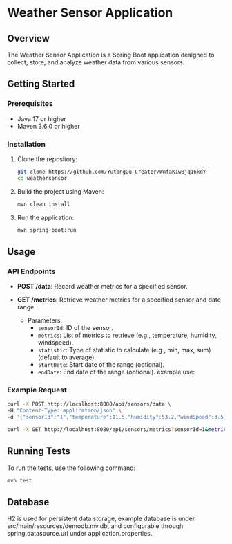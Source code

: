 # Weather Sensor Application

## Overview

The Weather Sensor Application is a Spring Boot application designed to collect, store, and analyze weather data from various sensors.

## Getting Started

### Prerequisites

- Java 17 or higher
- Maven 3.6.0 or higher

### Installation

1. Clone the repository:
   ```sh
   git clone https://github.com/YutongGu-Creator/WnfaK1w8jq16kdY
   cd weathersensor
   ```

2. Build the project using Maven:
   ```sh
   mvn clean install
   ```

3. Run the application:
   ```sh
   mvn spring-boot:run
   ```

## Usage

### API Endpoints

- **POST /data**: Record weather metrics for a specified sensor.

- **GET /metrics**: Retrieve weather metrics for a specified sensor and date range.
    - Parameters:
        - `sensorId`: ID of the sensor.
        - `metrics`: List of metrics to retrieve (e.g., temperature, humidity, windspeed).
        - `statistic`: Type of statistic to calculate (e.g., min, max, sum) (default to average).
        - `startDate`: Start date of the range (optional).
        - `endDate`: End date of the range (optional).
example use: 

### Example Request

```sh
curl -X POST http://localhost:8080/api/sensors/data \
-H "Content-Type: application/json" \
-d '{"sensorId":"1","temperature":11.5,"humidity":53.2,"windSpeed":3.5}'
```

```sh
curl -X GET http://localhost:8080/api/sensors/metrics?sensorId=1&metrics=temperature,humidity,windspeed&statistic=max&startDate=2024-11-07&endDate=2024-11-08
```

## Running Tests

To run the tests, use the following command:

```sh
mvn test
```

## Database
H2 is used for persistent data storage, example database is under src/main/resources/demodb.mv.db, and configurable through spring.datasource.url under application.properties.